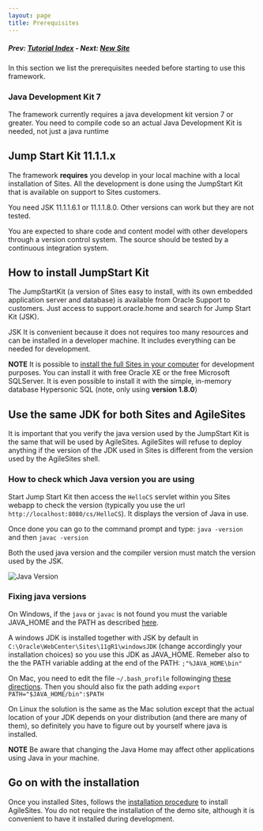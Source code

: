 ```yaml
---
layout: page
title: Prerequisites
---
```

##### Prev:  [Tutorial Index](/tutorial.html) - Next: [New Site](NewSite.html)

In this section we list the prerequisites needed before starting to use this framework.

### Java Development Kit  7

The framework currently requires a java development kit version 7 or greater. You need to compile code so an actual Java Development Kit is needed, not just a java runtime

## Jump Start Kit 11.1.1.x

The framework **requires** you develop in your local machine with a local installation of Sites. All the development is done using the JumpStart Kit that is available on support to Sites customers.

You need JSK 11.1.1.6.1 or 11.1.1.8.0. Other versions can work but they are not tested. 

You are expected to share code and content model with other developers through a version control system.  The source should be tested by a continuous integration system.

## How to install JumpStart Kit

The JumpStartKit (a version of Sites easy to install, with its own embedded application server and database) is available from Oracle Support to customers. Just access to support.oracle.home and search for Jump Start Kit (JSK).

JSK It is convenient because it does not requires too many resources and can be installed in a developer machine. It includes everything can be needed for development.

**NOTE** It is possible to [install the full Sites in your computer](http://www.sciabarra.com/fatwire/2012/04/09/download-and-install-a-development-fatwire-instance-also-on-mac/) for development purposes. You can install it with free Oracle XE or  the free Microsoft SQLServer. It is even possible to install it with the simple, in-memory database Hypersonic SQL (note, only using **version 1.8.0**) 

## Use the same JDK for both Sites and AgileSites

It is important that you verify the java version used by the JumpStart Kit is the same that will be used by AgileSites. AgileSites will refuse to deploy anything if the version of the JDK used in Sites is different from the version used by the AgileSites shell.

### How to check which Java version you are using

Start Jump Start Kit then access the `HelloCS` servlet within you Sites webapp to check the version (typically you use the url `http://localhost:8080/cs/HelloCS`). It displays the version of Java in use.

Once done you can go to the command prompt and type: `java -version` and then `javac -version` 

Both the used java version and the compiler version must match the version used by the JSK.

![Java Version](/img/snap5135.png)

### Fixing java versions 

On Windows, if the `java` or `javac` is not found you must the variable JAVA_HOME and the PATH as described [here](http://stackoverflow.com/questions/11161248/setting-java-home).

A windows JDK is installed together with JSK by default in `C:\Oracle\WebCenter\Sites\11gR1\windowsJDK` (change accordingly your installation choices) so you use this JDK as JAVA_HOME. Remeber also to the the PATH variable adding at the end of the PATH: `;"%JAVA_HOME\bin"`

On Mac, you need to edit the file `~/.bash_profile` followinging [these directions](http://stackoverflow.com/questions/6588390/where-is-java-home-on-osx-lion-10-7-or-mountain-lion-10-8). Then you should also fix the path adding `export PATH="$JAVA_HOME/bin":$PATH`

On Linux the solution is the same as the Mac solution except that the actual location of your JDK depends on your distribution (and there are many of them), so definitely you have to figure out by yourself where java is installed.

**NOTE** Be aware that changing the Java Home may affect other applications using  Java in your machine.

## Go on with the installation

Once you installed Sites, follows the [installation procedure](../install.html) to install AgileSites. You do not require the installation of the demo site, although it is convenient to have it installed during development.
